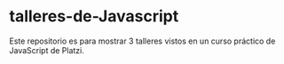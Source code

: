 # talleres-de-Javascript
Este repositorio es para mostrar 3 talleres vistos en un curso práctico de JavaScript de Platzi.
